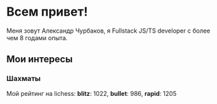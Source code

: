 # Всем привет!

Меня зовут Александр Чурбаков, я Fullstack JS/TS developer с более чем 8 годами опыта. 

## Мои интересы

### Шахматы

Мой рейтинг на lichess: **blitz**: 1022, **bullet**: 986, **rapid**: 1205
